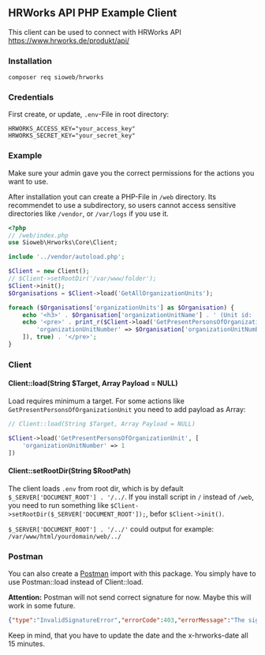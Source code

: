 ## HRWorks API PHP Example Client

This client can be used to connect with HRWorks API https://www.hrworks.de/produkt/api/

### Installation

`composer req sioweb/hrworks`

### Credentials

First create, or update, `.env`-File in root directory:

```
HRWORKS_ACCESS_KEY="your_access_key"
HRWORKS_SECRET_KEY="your_secret_key"
```

### Example

Make sure your admin gave you the correct permissions for the actions you want to use.

After installation yout can create a PHP-File in `/web` directory. Its recommendet to use a subdirectory, so users cannot access sensitive directories like `/vendor`, or `/var/logs` if you use it.

```php
<?php
// /web/index.php
use Sioweb\Hrworks\Core\Client;

include '../vendor/autoload.php';

$Client = new Client();
// $Client->setRootDir('/var/www/folder');
$Client->init();
$Organisations = $Client->load('GetAllOrganizationUnits');

foreach ($Organisations['organizationUnits'] as $Organisation) {
    echo '<h3>' . $Organisation['organizationUnitName'] . ' (Unit id: ' . $Organisation['organizationUnitNumber'] . ')</h3>';
    echo '<pre>' . print_r($Client->load('GetPresentPersonsOfOrganizationUnit', [
        'organizationUnitNumber' => $Organisation['organizationUnitNumber']
    ]), true) . '</pre>';
}
```

### Client

#### Client::load(String $Target, Array Payload = NULL)

Load requires minimum a target. For some actions like `GetPresentPersonsOfOrganizationUnit` you need to add payload as Array: 

```php
// Client::load(String $Target, Array Payload = NULL)

$Client->load('GetPresentPersonsOfOrganizationUnit', [
    'organizationUnitNumber' => 1
])
```

#### Client::setRootDir(String $RootPath)

The client loads `.env` from root dir, which is by default `$_SERVER['DOCUMENT_ROOT'] . '/../`. If you install script in `/` instead of `/web`, you need to run something like `$Client->setRootDir($_SERVER['DOCUMENT_ROOT']);`, befor `$Client->init()`.

`$_SERVER['DOCUMENT_ROOT'] . '/../'` could output for example: `/var/www/html/yourdomain/web/../`

### Postman

You can also create a [Postman](https://www.postman.com) import with this package. You simply have to use Postman::load instead of Client::load. 

**Attention:** Postman will not send correct signature for now. Maybe this will work in some future.

```json
{"type":"InvalidSignatureError","errorCode":403,"errorMessage":"The signature included in your request does not match the signature we calculated."}
```

Keep in mind, that you have to update the date and the x-hrworks-date all 15 minutes.